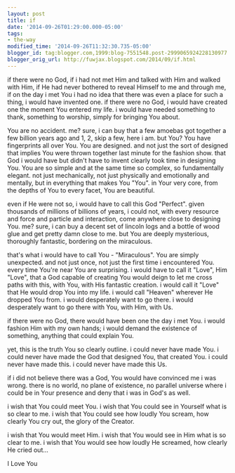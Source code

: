 ```yaml
---
layout: post
title: if
date: '2014-09-26T01:29:00.000-05:00'
tags: 
- the-way
modified_time: '2014-09-26T11:32:30.735-05:00'
blogger_id: tag:blogger.com,1999:blog-7551548.post-2999065924228130977
blogger_orig_url: http://fuwjax.blogspot.com/2014/09/if.html
---
```


if there were no God, if i had not met Him and talked with Him and walked with Him, if He had never bothered to reveal Himself to me and through me, if on the day i met You i had no idea that there was even a place for such a thing, i would have invented one. if there were no God, i would have created one the moment You entered my life. i would have needed something to thank, something to worship, simply for bringing You about.

You are no accident. me? sure, i can buy that a few amoebas got together a few billion years ago and 1, 2, skip a few, here i am. but You? You have fingerprints all over You. You are designed. and not just the sort of designed that implies You were thrown together last minute for the fashion show. that God i would have but didn't have to invent clearly took time in designing You. You are so simple and at the same time so complex, so fundamentally elegant. not just mechanically, not just physically and emotionally and mentally, but in everything that makes You "You". in Your very core, from the depths of You to every facet, You are beautiful.

even if He were not so, i would have to call this God "Perfect". given thousands of millions of billions of years, i could not, with every resource and force and particle and interaction, come anywhere close to designing You. me? sure, i can buy a decent set of lincoln logs and a bottle of wood glue and get pretty damn close to me. but You are deeply mysterious, thoroughly fantastic, bordering on the miraculous.

that's what i would have to call You - "Miraculous". You are simply unexpected. and not just once, not just the first time i encountered You. every time You're near You are surprising. i would have to call it "Love", Him "Love", that a God capable of creating You would deign to let me cross paths with this, with You, with His fantastic creation. i would call it "Love" that He would drop You into my life. i would call "Heaven" wherever He dropped You from. i would desperately want to go there. i would desperately want to go there with You, with Him, with Us.

if there were no God, there would have been one the day i met You. i would fashion Him with my own hands; i would demand the existence of something, anything that could explain You.

yet, this is the truth You so clearly outline. i could never have made You. i could never have made the God that designed You, that created You. i could never have made this. i could never have made this Us.

if i did not believe there was a God, You would have convinced me i was wrong. there is no world, no plane of existence, no parallel universe where i could be in Your presence and deny that i was in God's as well.

i wish that You could meet You. i wish that You could see in Yourself what is so clear to me. i wish that You could see how loudly You scream, how clearly You cry out, the glory of the Creator.

i wish that You would meet Him. i wish that You would see in Him what is so clear to me. i wish that You would see how loudly He screamed, how clearly He cried out...

I Love You